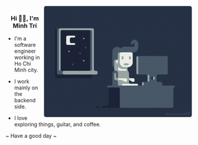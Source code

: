 <img align="right" alt="Coding" width="400" src="./img/side-image.gif" style="border-radius: 5px;">

<h3 align="center"">Hi 👋🏼, I'm Minh Trí</h3>

- I'm a software engineer working in Ho Chi Minh city.

- I work mainly on the backend side.

- I love exploring things, guitar, and coffee.

~ Have a good day ~

<br/>
